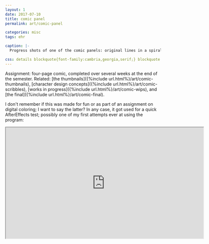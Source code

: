 ```yaml
---
layout: 1
date: 2017-07-10
title: comic panel
permalink: art/comic-panel

categories: misc
tags: ehr

caption: |-
  Progress shots of one of the comic panels: original lines in a spiral-bound notebook, the digital scan, and in full color.

css: details blockquote{font-family:cambria,georgia,serif;} blockquote ol{margin:1em 0 1em 1em;}
---
```

Assignment: four-page comic, completed over several weeks at the end of the semester. Related: [the thumbnails]({%include url.html%}/art/comic-thumbnails), [character design concepts]({%include url.html%}/art/comic-scribbles), [works in progress]({%include url.html%}/art/comic-wips), and [the final]({%include url.html%}/art/comic-final).

I don't remember if this was made for fun or as part of an assignment on digital coloring; I want to say the latter? In any case, it got used for a quick AfterEffects test; possibly one of my first attempts ever at using the program:

<iframe width="640" height="360" src="https://www.youtube-nocookie.com/embed/dHfUTsJ_50k?modestbranding=1&amp;rel=0"></iframe>